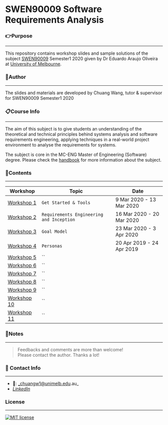 # SWEN90009 Software Requirements Analysis

### **:point_right:Purpose**
---
This repository contains workshop slides and sample solutions of the subject [SWEN90009](https://handbook.unimelb.edu.au/2020/subjects/swen90009/assessment) Semester1 2020 given by Dr Eduardo Araujo Oliveira at [University of Melbourne](https://www.unimelb.edu.au/).

### **:running:Author**
---
The slides and materials are developed by Chuang Wang, tutor & supervisor for SWEN90009 Semester1 2020

### **:clipboard:Course Info**
---
The aim of this subject is to give students an understanding of the theoretical and technical principles behind systems analysis and software requirements engineering, applying techniques in a real-world project environment to analyse the requirements for systems.

The subject is core in the MC-ENG Master of Engineering (Software) degree.
Please check the [handbook](https://handbook.unimelb.edu.au/2020/subjects/swen90009) for more information about the subject.


### **:bookmark_tabs:Contents**
---

| Workshop | Topic | Date |
| ------ | ------ |-----|
| [Workshop 1](https://github.com/chuangw46/SWEN90009_Workshops/blob/master/Workshop1_Get%20Started%20%26%20Tools.pdf) | `Get Started & Tools`  | 9 Mar 2020 - 13 Mar 2020
| [Workshop 2](https://github.com/chuangw46/SWEN90009_Workshops/blob/master/Workshop2_Inception.pdf) | `Requirements Engineering and Inception` | 16 Mar 2020 - 20 Mar 2020
| [Workshop 3](https://github.com/chuangw46/SWEN90009_Workshops/blob/master/Workshop3_Goal%20Model.pdf) | `Goal Model` | 23 Mar 2020 - 3 Apr 2020
| [Workshop 4](https://github.com/chuangw46/SWEN90009_Workshops/blob/master/Workshop4_Personas.pdf) | `Personas` | 20 Apr 2019 - 24 Apr 2019
| [Workshop 5]() | `` | 
| [Workshop 6]() | `` | 
| [Workshop 7]() | `` | 
| [Workshop 8]() | `` | 
| [Workshop 9]() | `` | 
| [Workshop 10]() | `` | 
| [Workshop 11]() | `` | 


### **:page_facing_up:Notes**
---
>Feedbacks and comments are more than welcome!\
>Please contact the author. Thanks a lot!

### **:email: Contact Info**
---
- :e-mail:: _chuangw1@unimelb.edu.au_
- [_LinkedIn_](https://www.linkedin.com/in/chuangw)

### **License**
---
[![MIT license](https://img.shields.io/badge/License-MIT-blue.svg)](https://github.com/chuangw46/SWEN90009_Workshops/blob/master/LICENSE)
